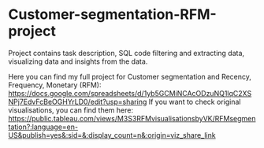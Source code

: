 # Customer-segmentation-RFM-project
Project contains task description, SQL code filtering and extracting data, visualizing data and insights from the data.

Here you can find my full project for Customer segmentation and Recency, Frequency, Monetary (RFM): 
https://docs.google.com/spreadsheets/d/1yb5GCMiNCAcODzuNQ1lqC2XSNPj7EdvFcBeOGHYrLD0/edit?usp=sharing 
If you want to check original visualisations, you can find them here: 
https://public.tableau.com/views/M3S3RFMvisualisationsbyVK/RFMsegmentation?:language=en-US&publish=yes&:sid=&:display_count=n&:origin=viz_share_link
